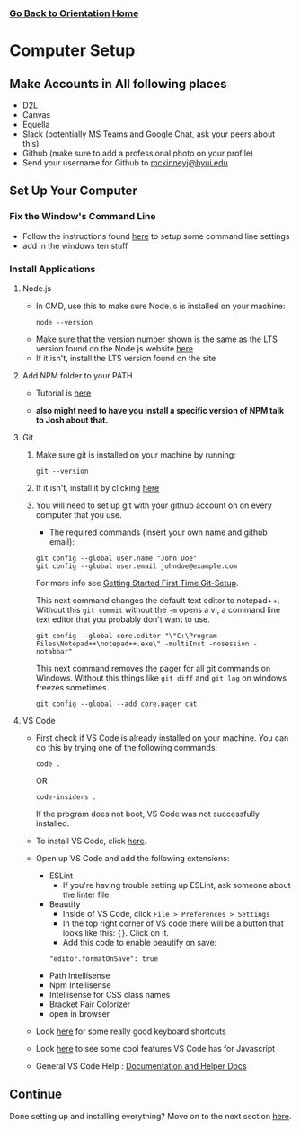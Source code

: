 ### [Go Back to Orientation Home](./)

# Computer Setup

## Make Accounts in All following places

*   D2L
*   Canvas
*   Equella
*   Slack (potentially MS Teams and Google Chat, ask your peers about this)
*   Github (make sure to add a professional photo on your profile)
*   Send your username for Github to mckinneyj@byui.edu


## Set Up Your Computer

### Fix the Window's Command Line
*   Follow the instructions found [here](https://github.com/byuicampuscd/cmd-settings) to setup some command line settings
*   add in the  windows ten stuff

### Install Applications
1. Node.js
    * In CMD, use this to make sure Node.js is installed on your machine: 
        ```
        node --version
        ```
    *   Make sure that the version number shown is the same as the LTS version found on the Node.js website [here](https://nodejs.org/en/)
    * If it isn't, install the LTS version found on the site

2. Add NPM folder to your PATH
    *   Tutorial is [here](https://docs.google.com/a/byui.edu/document/d/1g1SZvtLB56bxmMxzY-TIhVmaEgHKbnGrdxfiZpJ427c/edit?usp=sharing)

    * **also might need to have you install a specific version of NPM talk to Josh about that.**

3. Git
    1. Make sure git is installed on your machine by running: 
        ```
        git --version
        ```
    2. If it isn't, install it by clicking [here](https://git-scm.com/download/win)

    3. You will need to set up git with your github account on on every computer that you use. 
        * The required commands (insert your own name and github email): 
       
        ```
        git config --global user.name "John Doe"
        git config --global user.email johndoe@example.com
        ```
        For more info see [Getting Started First Time Git-Setup](https://git-scm.com/book/en/v2/Getting-Started-First-Time-Git-Setup). 

        This next command changes the default text editor to notepad++. Without this `git commit` without the `-m` opens a vi, a command line text editor that you probably don't want to use.
            
        ```
        git config --global core.editor "\"C:\Program Files\Notepad++\notepad++.exe\" -multiInst -nosession -notabbar"
        ```

        This next command removes the pager for all git commands on Windows. Without this things like `git diff` and `git log` on windows freezes sometimes.
        
        ```
        git config --global --add core.pager cat
        ```

4. VS Code
    * First check if VS Code is already installed on your machine. You can do this by trying one of the following commands:
        ```
        code .
        ```
        OR
        ```
        code-insiders .
        ```
        If the program does not boot, VS Code was not successfully installed.

    * To install VS Code, click [here](https://go.microsoft.com/fwlink/?LinkID=534107).
    * Open up VS Code and add the following extensions: 
        * ESLint
            * If you're having trouble setting up ESLint, ask someone about the linter file. 
        * Beautify
            * Inside of VS Code, click `File > Preferences > Settings`
            * In the top right corner of VS code there will be a button that looks like this: `{}`. Click on it.
            * Add this code to enable beautify on save:
            ```
            "editor.formatOnSave": true
            ```
        * Path Intellisense
        * Npm Intellisense
        * Intellisense for CSS class names
        * Bracket Pair Colorizer
        * open in browser
    * Look [here](https://code.visualstudio.com/docs/editor/codebasics) for some really good keyboard shortcuts
    * Look [here](https://code.visualstudio.com/docs/languages/javascript) to see some cool features VS Code has for Javascript
    * General VS Code Help : [Documentation and Helper Docs](https://code.visualstudio.com/docs?dv=win)

## Continue
Done setting up and installing everything? Move on to the next section [here](./intro.md).
